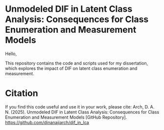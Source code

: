 # Unmodeled DIF in Latent Class Analysis: Consequences for Class Enumeration and Measurement Models

Hello,

This repository contains the code and scripts used for my dissertation, which explores the impact of DIF on latent class enumeration and measurement. 

# Citation

If you find this code useful and use it in your work, please cite:
Arch, D. A. N. (2025). Unmodeled DIF in Latent Class Analysis: Consequences for Class Enumeration and Measurement Models [GitHub Repository]. https://github.com/dinanajiarch/dif_in_lca
